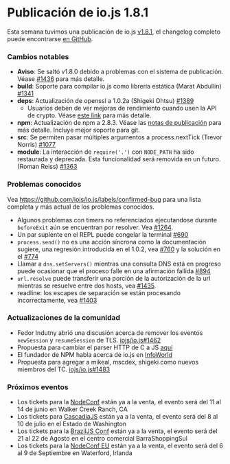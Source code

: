 # Publicación de io.js 1.8.1
Esta semana tuvimos una publicación de io.js [v1.8.1](https://iojs.org/dist/v1.8.1/), el changelog completo puede encontrarse [en GitHub](https://github.com/iojs/io.js/blob/v1.x/CHANGELOG.md).

### Cambios notables

* **Aviso**: Se saltó v1.8.0 debido a problemas con el sistema de publicación.
  Véase [#1436](https://github.com/iojs/io.js/issues/1436) para más detalle.
* **build**: Soporte para compilar io.js como librería estática (Marat Abdullin) [#1341](https://github.com/iojs/io.js/pull/1341)
* **deps**: Actualización de openssl a 1.0.2a (Shigeki Ohtsu) [#1389](https://github.com/iojs/io.js/pull/1389)
  * Usuarios deben de ver mejoras de rendimiento cuando usen la API de crypto. Véase [este link](https://github.com/iojs/io.js/wiki/Crypto-Performance-Notes-for-OpenSSL-1.0.2a-on-iojs-v1.8.0) para más detalle.
* **npm**: Actualización de npm a 2.8.3. Véase las [notas de publicación](https://github.com/npm/npm/releases/tag/v2.8.3) para más detalle. Incluye mejor soporte para git.
* **src**: Se permiten pasar múltiples argumentos a process.nextTick (Trevor Norris) [#1077](https://github.com/iojs/io.js/pull/1077)
* **module**: La interacción de `require('.')` con `NODE_PATH` ha sido restaurada y deprecada. Esta funcionalidad será removida en un futuro. (Roman Reiss) [#1363](https://github.com/iojs/io.js/pull/1363)

### Problemas conocidos
Vea https://github.com/iojs/io.js/labels/confirmed-bug para una lista completa y más actual de los problemas conocidos.

* Algunos problemas con timers no referenciados ejecutandose durante `beforeExit` aún se encuentran por resolver. Vea [#1264](https://github.com/iojs/io.js/issues/1264).
* Un par suplente en el REPL puede congelar la terminal [#690](https://github.com/iojs/io.js/issues/690)
* `process.send()` no es una acción síncrona como la documentación sugiere, una regresión introducida en el 1.0.2, vea [#760](https://github.com/iojs/io.js/issues/760) y la solución en el [#774](https://github.com/iojs/io.js/issues/774)
* Llamar a `dns.setServers()` mientras una consulta DNS está en progreso puede ocasionar que el proceso falle en una afirmación fallida [#894](https://github.com/iojs/io.js/issues/894)
* `url.resolve` puede transferir una porción de la autorización de la url mientras se resuelve entre dos hosts, vea [#1435](https://github.com/iojs/io.js/issues/1435).
* readline: los escapes de separación se están procesando incorrectamente, vea [#1403](https://github.com/iojs/io.js/issues/1403)

### Actualizaciones de la comunidad

* Fedor Indutny abrió una discusión acerca de remover los eventos `newSession` y `resumeSession` de TLS. [iojs/io.js#1462](https://github.com/iojs/io.js/issues/1462)
* Propuesta para cambiar el parser HTTP de C a JS [aquí](https://github.com/iojs/io.js/pull/1457)
* El fundador de NPM habla acerca de io.js en [InfoWorld](http://www.infoworld.com/article/2910594/node-js/npm-founder-foresees-merger-node-js-io-js.html)
* Propuesta para agregar a mikeal, mscdex, shigeki como nuevos miembros del TC. [iojs/io.js#1483](https://github.com/iojs/io.js/issues/1483#issuecomment-95128140)

### Próximos eventos

* Los tickets para la [NodeConf](http://nodeconf.com/) están ya a la venta, el evento será del 11 al 14 de junio en Walker Creek Ranch, CA
* Los tickets para [CascadiaJS](http://2015.cascadiajs.com/) están ya a la venta, el evento será del 8 al 10 de julio en el Estado de Washington
* Los tickets para la [BrazilJS Conf](http://braziljs.com.br/) están ya a la venta, el evento será del 21 al 22 de Agosto en el centro comercial BarraShoppingSul
* Los tickets para la [NodeConf EU](http://nodeconf.eu/) están ya a la venta, el evento será del 6 al 9 de Septiembre en Waterford, Irlanda
